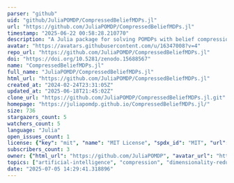 ```yaml
---
parser: "github"
uid: "github/JuliaPOMDP/CompressedBeliefMDPs.jl"
url: "https://github.com/JuliaPOMDP/CompressedBeliefMDPs.jl"
timestamp: "2025-06-22 00:58:28.210770"
description: "A Julia package for solving POMDPs with belief compression. Part of the POMDPs.jl community."
avatar: "https://avatars.githubusercontent.com/u/16347008?v=4"
repo_url: "https://github.com/JuliaPOMDP/CompressedBeliefMDPs.jl"
doi: "https://doi.org/10.5281/zenodo.15688567"
name: "CompressedBeliefMDPs.jl"
full_name: "JuliaPOMDP/CompressedBeliefMDPs.jl"
html_url: "https://github.com/JuliaPOMDP/CompressedBeliefMDPs.jl"
created_at: "2024-02-24T23:31:05Z"
updated_at: "2025-06-18T21:45:02Z"
clone_url: "https://github.com/JuliaPOMDP/CompressedBeliefMDPs.jl.git"
homepage: "https://juliapomdp.github.io/CompressedBeliefMDPs.jl/"
size: 736
stargazers_count: 5
watchers_count: 5
language: "Julia"
open_issues_count: 1
license: {"key": "mit", "name": "MIT License", "spdx_id": "MIT", "url": "https://api.github.com/licenses/mit", "node_id": "MDc6TGljZW5zZTEz"}
subscribers_count: 3
owner: {"html_url": "https://github.com/JuliaPOMDP", "avatar_url": "https://avatars.githubusercontent.com/u/16347008?v=4", "login": "JuliaPOMDP", "type": "Organization"}
topics: ["artificial-intelligence", "compression", "dimensionality-reduction", "julia", "markov-decision-processes", "mdps", "pomdps", "reinforcement-learning"]
date: "2025-07-05 14:29:41.318896"
---
```

